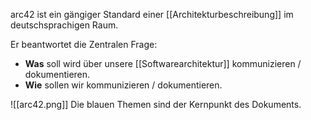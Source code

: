 arc42 ist ein gängiger Standard einer [[Architekturbeschreibung]] im deutschsprachigen Raum.

Er beantwortet die Zentralen Frage:
- **Was** soll wird über unsere [[Softwarearchitektur]] kommunizieren / dokumentieren.
- **Wie** sollen wir kommunizieren / dokumentieren.

![[arc42.png]]
Die blauen Themen sind der Kernpunkt des Dokuments.

